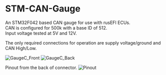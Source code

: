 # STM-CAN-Gauge

An STM32F042 based CAN gauge for use with rusEFI ECUs. <br/>
CAN is configured for 500k with a base ID of 512. <br/>
Input voltage tested at 5V and 12V. <br/>

The only required connections for operation are supply voltage/ground and CAN High/Low. <br/>


![GaugeC_Front](https://user-images.githubusercontent.com/1296009/149627086-46108ad4-7d22-489c-a9e3-0201da568f41.jpg)
![GaugeC_Back](https://user-images.githubusercontent.com/1296009/149627088-e8e37369-0fb0-4910-8a13-caf8e3aafa1a.jpg)

Pinout from the back of connector.
![Pinout](https://user-images.githubusercontent.com/1296009/149626676-be45cae3-4d1d-48f3-84fe-673821d73003.png)


